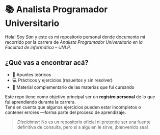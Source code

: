  # 📚 Analista Programador Universitario
Hola! Soy *San* y este es mi repositorio personal donde documento mi recorrido por la carrera de *Analista Programador Universitario en la Facultad de Informática – UNLP.*

## ¿Qué vas a encontrar acá?  
- 📝 Apuntes teóricos  
- 💻 Prácticos y ejercicios (resueltos y sin resolver)  
- 📂 Material complementario de las materias que fui cursando  

Este repo tiene como objetivo principal ser un **registro personal** de lo que fui aprendiendo durante la carrera.  
Tené en cuenta que algunos ejercicios pueden estar incompletos o contener errores —forma parte del proceso de aprendizaje.

> *Disclaimer:* No es un repositorio oficial ni pretende ser una fuente definitiva de consulta, pero si a alguien le sirve, ¡bienvenido sea!
